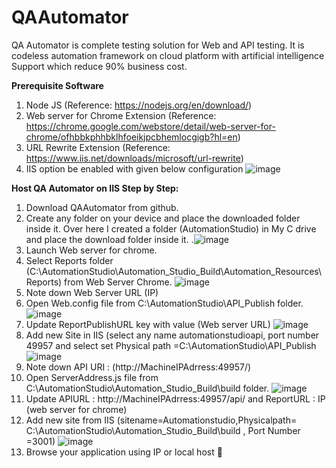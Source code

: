 # QAAutomator
QA Automator is complete testing solution for Web and API testing. It is codeless automation framework on cloud platform with artificial intelligence Support which reduce 90% business cost.

**Prerequisite Software**
1.	Node JS
(Reference: https://nodejs.org/en/download/)
2.	Web server for Chrome Extension
(Reference: https://chrome.google.com/webstore/detail/web-server-for-chrome/ofhbbkphhbklhfoeikjpcbhemlocgigb?hl=en)
3.	URL Rewrite Extension
(Reference: https://www.iis.net/downloads/microsoft/url-rewrite)
4.	IIS option be enabled with given below configuration
![image](https://user-images.githubusercontent.com/26107997/134213875-ce6640fe-6907-4fd5-aefd-b0a7bbaed41e.png)

**Host QA Automator on IIS Step by Step:**

1.	Download QAAutomator from github.
2.	Create any folder on your device and place the downloaded folder inside it. Over here I created a folder (AutomationStudio) in My C drive and place the download folder inside it.
.![image](https://user-images.githubusercontent.com/26107997/134214151-5f3ce59b-8ce4-48c5-b82a-3984ddc4ccc2.png)
3.	Launch Web server for chrome.
4.	Select Reports folder (C:\AutomationStudio\Automation_Studio_Build\Automation_Resources\Reports) from Web Server Chrome.
![image](https://user-images.githubusercontent.com/26107997/134214222-50e89e0c-f45b-472f-9032-85be216f8955.png)
5.	Note down Web Server URL (IP)
6.	Open Web.config file from C:\AutomationStudio\API_Publish folder.
![image](https://user-images.githubusercontent.com/26107997/134214301-85046501-6ccb-444c-9835-f57cdb7e60fc.png)
7.	Update ReportPublishURL key with value (Web server URL)
![image](https://user-images.githubusercontent.com/26107997/134214375-25a2700d-6d32-4ed3-a451-11e2ed4c591a.png)
8.	Add new Site in IIS (select any name automationstudioapi, port number 49957 and select set Physical path =C:\AutomationStudio\API_Publish
![image](https://user-images.githubusercontent.com/26107997/134214498-dc889c4f-e600-43a4-885b-15b98745f095.png)
9.	Note down API URI : (http://MachineIPAdrress:49957/)
10.	Open ServerAddress.js file from C:\AutomationStudio\Automation_Studio_Build\build folder.
![image](https://user-images.githubusercontent.com/26107997/134214599-532098bb-dbe4-4b99-be3a-a4fc253c4332.png)
11.	Update APIURL : http://MachineIPAdrress:49957/api/  and ReportURL : IP (web server for chrome)
12.	Add new site from IIS (sitename=Automationstudio,Physicalpath= C:\AutomationStudio\Automation_Studio_Build\build , Port Number =3001)
![image](https://user-images.githubusercontent.com/26107997/134214665-2cbbf946-b79e-4063-93c8-dceab1f92c57.png)
13.	Browse your application using IP or local host 


